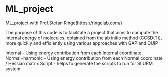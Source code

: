 # ML_project
ML_project with Prof.Stefan Ringe(https://ringelab.com/)

The purpose of this code is 
to facilitate a project that aims to compute the internal energy of molecules, 
obtained from the ab initio method (CCSD(T)), 
more quickly and efficiently using various approaches with GAP and QUIP

Internal - Using energy contribution from each Internal coordinate
Normal+harmonic - Using energy contribution from each Normal coordinate / Hessian matrix
Script - helps to generate the scripts to run for SLURM system
